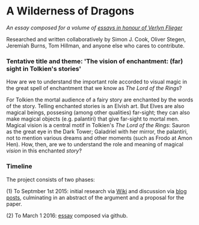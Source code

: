 # A Wilderness of Dragons

*An essay composed for a volume of [essays in honour of Verlyn Flieger](http://sacnoths.blogspot.co.il/2015/05/verlyn-flieger-festschrit-call-for.html)*

Researched and written collaboratively by Simon J. Cook, Oliver Stegen, Jeremiah Burns, Tom Hillman, and anyone else who cares to contribute.

### Tentative title and theme: 'The vision of enchantment: (far) sight in Tolkien's stories'

How are we to understand the important role accorded to visual magic in the great spell of enchantment that we know as *The Lord of the Rings*?

For Tolkien the mortal audience of a fairy story are enchanted by the words of the story. Telling enchanted stories is an Elvish art. But Elves are also magical beings, possesing (among other qualities) far-sight; they can also make magical objects (e.g. palantíri) that give far-sight to mortal men. Magical vision is a central motif in Tolkien's *The Lord of the Rings*: Sauron as the great eye in the Dark Tower; Galadriel with her mirror, the palantíri, not to mention various dreams and other moments (such as Frodo at Amon Hen). How, then, are we to understand the role and meaning of magical *vision* in this enchanted *story*?



### Timeline
The project consists of two phases:

(1) To Septmber 1st 2015: initial research via [Wiki](https://github.com/uoou/AWildernessOfDragons/wiki) and discussion via [blog posts](http://uoou.github.io/AWildernessOfDragons), culminating in an abstract of the argument and a proposal for the paper.

(2) To March 1 2016: [essay](http://uoou.github.io/AWildernessOfDragons/essay.html) composed via github.
